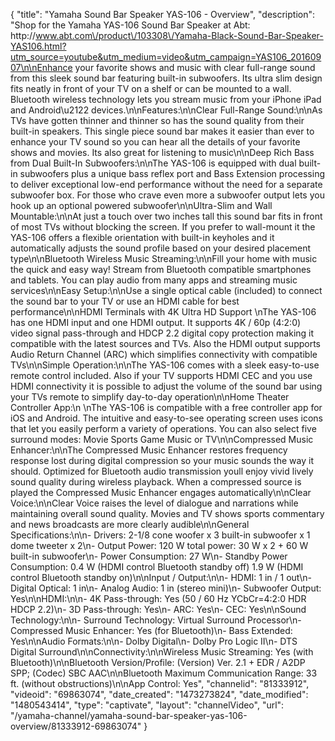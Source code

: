 {
    "title": "Yamaha Sound Bar Speaker YAS-106 - Overview",
    "description": "Shop for the Yamaha YAS-106 Sound Bar Speaker at Abt: http:\/\/www.abt.com\/product\/103308\/Yamaha-Black-Sound-Bar-Speaker-YAS106.html?utm_source=youtube&utm_medium=video&utm_campaign=YAS106_20160907\n\nEnhance your favorite shows and music with clear full-range sound from this sleek sound bar featuring built-in subwoofers. Its ultra slim design fits neatly in front of your TV on a shelf or can be mounted to a wall. Bluetooth wireless technology lets you stream music from your iPhone iPad and Android\u2122 devices.\n\nFeatures:\n\nClear Full-Range Sound:\n\nAs TVs have gotten thinner and thinner so has the sound quality from their built-in speakers. This single piece sound bar makes it easier than ever to enhance your TV sound so you can hear all the details of your favorite shows and movies. Its also great for listening to music\n\nDeep Rich Bass from Dual Built-In Subwoofers:\n\nThe YAS-106 is equipped with dual built-in subwoofers plus a unique bass reflex port and Bass Extension processing to deliver exceptional low-end performance without the need for a separate subwoofer box. For those who crave even more a subwoofer output lets you hook up an optional powered subwoofer\n\nUltra-Slim and Wall Mountable:\n\nAt just a touch over two inches tall this sound bar fits in front of most TVs without blocking the screen. If you prefer to wall-mount it the YAS-106 offers a flexible orientation with built-in keyholes and it automatically adjusts the sound profile based on your desired placement type\n\nBluetooth Wireless Music Streaming:\n\nFill your home with music the quick and easy way! Stream from Bluetooth compatible smartphones and tablets. You can play audio from many apps and streaming music services\n\nEasy Setup:\n\nUse a single optical cable (included) to connect the sound bar to your TV or use an HDMI cable for best performance\n\nHDMI Terminals with 4K Ultra HD Support \nThe YAS-106 has one HDMI input and one HDMI output. It supports 4K \/ 60p (4:2:0) video signal pass-through and HDCP 2.2 digital copy protection making it compatible with the latest sources and TVs. Also the HDMI output supports Audio Return Channel (ARC) which simplifies connectivity with compatible TVs\n\nSimple Operation:\n\nThe YAS-106 comes with a sleek easy-to-use remote control included. Also if your TV supports HDMI CEC and you use HDMI connectivity it is possible to adjust the volume of the sound bar using your TVs remote to simplify day-to-day operation\n\nHome Theater Controller App:\n \nThe YAS-106 is compatible with a free controller app for iOS and Android. The intuitive and easy-to-see operating screen uses icons that let you easily perform a variety of operations. You can also select five surround modes: Movie Sports Game Music or TV\n\nCompressed Music Enhancer:\n\nThe Compressed Music Enhancer restores frequency response lost during digital compression so your music sounds the way it should. Optimized for Bluetooth audio transmission youll enjoy vivid lively sound quality during wireless playback. When a compressed source is played the Compressed Music Enhancer engages automatically\n\nClear Voice:\n\nClear Voice raises the level of dialogue and narrations while maintaining overall sound quality. Movies and TV shows sports commentary and news broadcasts are more clearly audible\n\nGeneral Specifications:\n\n- Drivers: 2-1\/8 cone woofer x 3 built-in subwoofer x 1 dome tweeter x 2\n- Output Power: 120 W total power: 30 W x 2 + 60 W built-in subwoofer\n- Power Consumption: 27 W\n- Standby Power Consumption: 0.4 W (HDMI control Bluetooth standby off) 1.9 W (HDMI control Bluetooth standby on)\n\nInput \/ Output:\n\n- HDMI: 1 in \/ 1 out\n- Digital Optical: 1 in\n- Analog Audio: 1 in (stereo mini)\n- Subwoofer Output: Yes\n\nHDMI:\n\n- 4K Pass-through: Yes (50 \/ 60 Hz YCbCr=4:2:0 HDR HDCP 2.2)\n- 3D Pass-through: Yes\n- ARC: Yes\n- CEC: Yes\n\nSound Technology:\n\n- Surround Technology: Virtual Surround Processor\n- Compressed Music Enhancer: Yes (for Bluetooth)\n- Bass Extended: Yes\n\nAudio Formats:\n\n- Dolby Digital\n- Dolby Pro Logic II\n- DTS Digital Surround\n\nConnectivity:\n\nWireless Music Streaming: Yes (with Bluetooth)\n\nBluetooth Version\/Profile: (Version) Ver. 2.1 + EDR \/ A2DP SPP; (Codec) SBC AAC\n\nBluetooth Maximum Communication Range: 33 ft. (without obstructions)\n\nApp Control: Yes",
    "channelid": "81333912",
    "videoid": "69863074",
    "date_created": "1473273824",
    "date_modified": "1480543414",
    "type": "captivate",
    "layout": "channelVideo",
    "url": "\/yamaha-channel\/yamaha-sound-bar-speaker-yas-106-overview\/81333912-69863074"
}